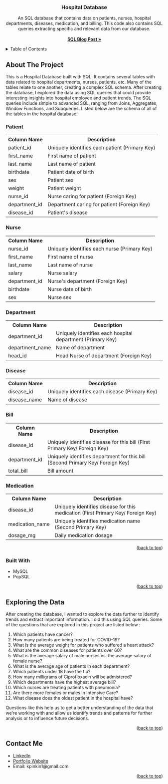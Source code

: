<div id="top"></div>

<!-- PROJECT LOGO -->
<br />
<div align="center">

  <h3 align="center">Hospital Database</h3>

  <p align="center">
    An SQL database that contains data on patients, nurses, hospital departments, diseases, medication, and billing. This code also contains SQL queries extracting specific and relevant data from our database.
    <br />
    <br />
    <a href="https://medium.com/@kpinkin1/a-comprehensive-guide-to-sql-for-beginners-creating-a-database-fc6f7205235e"><strong>SQL Blog Post »</strong></a>
    <br />
    
    
</div>

<!-- TABLE OF CONTENTS -->
<details>
  <summary>Table of Contents</summary>
  <ol>
    <li>
      <a href="#about-the-project">About The Project</a>
      <ul>
        <li><a href="#built-with">Built With</a></li>
      </ul>
    </li>
    <li><a href="#exploring">Exploring the Data</a></li>
    <li><a href="#contact">Contact Me</a></li>
  </ol>
</details>



<!-- ABOUT THE PROJECT -->
<div id="about-the-project"></div>

## About The Project


This is a Hospital Database built with SQL. It contains several tables with data related to hospital departments, nurses, patients, etc. Many of the tables relate to one another, creating a complex SQL schema. After creating the database, I explored the data using SQL queries that could provide interesting insights into hospital employee and patient trends. The SQL queries include simple to advanced SQL, ranging from Joins, Aggregates, Window Functions, and Subqueries. Listed below are the schema of all of the tables in the hospital database: 

<h3>Patient</h3>
<table>
  <tr>
    <th>Column Name</th>
    <th>Description</th> 
  </tr>
  <tr>
    <td>patient_id</td>
    <td>Uniquely identifies each patient (Primary Key)</td> 
  </tr>
  <tr>
    <td>first_name</td>
    <td>First name of patient</td> 
  </tr>
  <tr>
    <td>last_name</td>
    <td>Last name of patient</td> 
  </tr>
  <tr>
    <td>birthdate</td>
    <td>Patient date of birth</td> 
  </tr>
  <tr>
    <td>sex</td>
    <td>Patient sex</td> 
  </tr>
  <tr>
    <td>weight</td>
    <td>Patient weight</td> 
  </tr>
  <tr>
    <td>nurse_id</td>
    <td>Nurse caring for patient (Foreign Key)</td> 
  </tr>
  <tr>
    <td>department_id</td>
    <td>Department caring for patient (Foreign Key)</td> 
  </tr>
  <tr>
    <td>disease_id</td>
    <td>Patient's disease</td> 
  </tr>
</table>

<h3>Nurse</h3>
<table>
  <tr>
    <th>Column Name</th>
    <th>Description</th> 
  </tr>
  <tr>
    <td>nurse_id</td>
    <td>Uniquely identifies each nurse (Primary Key)</td> 
  </tr>
  <tr>
    <td>first_name</td>
    <td>First name of nurse</td> 
  </tr>
  <tr>
    <td>last_name</td>
    <td>Last name of nurse</td> 
  </tr>
  <tr>
    <td>salary</td>
    <td>Nurse salary</td> 
  </tr>
  <tr>
    <td>department_id</td>
    <td>Nurse's department (Foreign Key)</td> 
  </tr>
  <tr>
  <tr>
    <td>birthdate</td>
    <td>Nurse date of birth</td> 
  </tr>
  <tr>
    <td>sex</td>
    <td>Nurse sex</td> 
  </tr>
</table>
<h3>Department</h3>
<table>
  <tr>
    <th>Column Name</th>
    <th>Description</th> 
  </tr>
  <tr>
    <td>department_id</td>
    <td>Uniquely identifies each hospital department (Primary Key)</td> 
  </tr>
  <tr>
    <td>department_name</td>
    <td>Name of department</td> 
  </tr>
  <tr>
    <td>head_id</td>
    <td>Head Nurse of department (Foreign Key)</td> 
  </tr>
</table>

<h3>Disease</h3>
<table>
  <tr>
    <th>Column Name</th>
    <th>Description</th> 
  </tr>
  <tr>
    <td>disease_id</td>
    <td>Uniquely identifies each disease (Primary Key)</td> 
  </tr>
  <tr>
    <td>disease_name</td>
    <td>Name of disease</td> 
  </tr>
</table>

<h3>Bill</h3>
<table>
  <tr>
    <th>Column Name</th>
    <th>Description</th> 
  </tr>
  <tr>
    <td>disease_id</td>
    <td>Uniquely identifies disease for this bill (First Primary Key/ Foreign Key)</td> 
  </tr>
  <tr>
    <td>department_id</td>
    <td>Uniquely identifies department for this bill (Second Primary Key/ Foreign Key)</td> 
  </tr>
   <tr>
    <td>total_bill</td>
    <td>Bill amount</td> 
  </tr>
</table>

<h3>Medication</h3>
<table>
  <tr>
    <th>Column Name</th>
    <th>Description</th> 
  </tr>
  <tr>
    <td>disease_id</td>
    <td>Uniquely identifies disease for this medication (First Primary Key/ Foreign Key)</td> 
  </tr>
  <tr>
    <td>medication_name</td>
    <td>Uniquely identifies medication name (Second Primary Key)</td> 
  </tr>
   <tr>
    <td>dosage_mg</td>
    <td>Daily medication dosage</td> 
  </tr>
</table>
<div id="about-the-project"></div>

<p align="right">(<a href="#top">back to top</a>)</p>

<div id="built-with"></div>

### Built With

* MySQL
* PopSQL


<p align="right">(<a href="#top">back to top</a>)</p>

<!-- QUERY EXAMPLES -->
<div id="exploring"></div>

## Exploring the Data

After creating the database, I wanted to explore the data further to identify trends and extract important information. I did this using SQL queries. Some of the questions that are explored in this project are listed below : 
    <ol>
        <li>Which patients have cancer?</li>
        <li>How many patients are being treated for COVID-19?</li>
        <li>What is the average weight for patients who suffered a heart attack?</li>
        <li>What are the common diseases for patients over 60?</li>
        <li>What is the average salary of male nurses vs. the average salary of female nurse?</li>
        <li>What is the average age of patients in each department?</li>
        <li>Which patients under 18 have the flu?</li>
        <li>How many milligrams of Ciprofloxacin will be admistered?</li>
        <li>Which departments have the highest average bill?</li>
        <li>Which nurses are treating patients with pneumonia?</li>
        <li>Are there more females or males in Intensive Care?</li>
        <li>What disease does the oldest patient in the hospital have?</li>
    </ol>
Questions like this help us to get a better understanding of the data that we're working with and allow us identify trends and patterns for further analysis or to influence future decisions.

<p align="right">(<a href="#top">back to top</a>)</p>

<!-- CONTACT -->
<div id="contact"></div>

## Contact Me
<ul>
  <li><a href="https://www.linkedin.com/in/kahlia-pinkins-616599207/">LinkedIn</a></li>
  <li><a href="https://kahliapinkins123.wixsite.com/kahliapinkins">Portfolio Website</a></li>
  <li>Email: kpinkin1@gmail.com</li>
</ul>

<p align="right">(<a href="#top">back to top</a>)</p>

